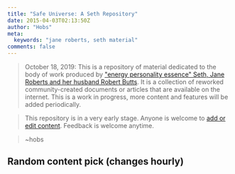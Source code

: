 ```yaml
---
title: "Safe Universe: A Seth Repository"
date: 2015-04-03T02:13:50Z
author: "Hobs"
meta:
  keywords: "jane roberts, seth material"
comments: false
---
```

> October 18, 2019: This is a repository of material dedicated to the body of work produced by ["energy personality essence" Seth, Jane Roberts and her husband Robert Butts](https://en.wikipedia.org/wiki/Seth_Material). It is a collection of reworked community-created documents or articles that are available on the internet. This is a work in progress, more content and features will be added periodically.

> This repository is in a very early stage. Anyone is welcome to [add or edit content](https://github.com/sethreader/safe-universe.com). Feedback is welcome anytime.

> ~hobs

## Random content pick (changes hourly)
